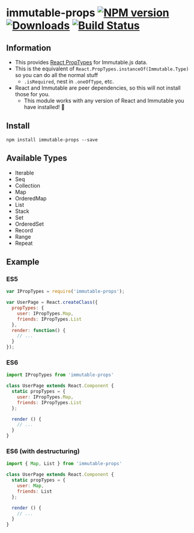 # immutable-props [![NPM version][npm-image]][npm-url] [![Downloads][downloads-image]][npm-url] [![Build Status][travis-image]][travis-url]

## Information

- This provides [React PropTypes](https://facebook.github.io/react/docs/reusable-components.html) for Immutable.js data.
- This is the equivalent of `React.PropTypes.instanceOf(Immutable.Type)` so you can do all the normal stuff
  - `.isRequired`, nest in `.oneOfType`, etc.
- React and Immutable are peer dependencies, so this will not install those for you.
  - This module works with any version of React and Immutable you have installed! :beer:

## Install

```
npm install immutable-props --save
```

## Available Types

- Iterable
- Seq
- Collection
- Map
- OrderedMap
- List
- Stack
- Set
- OrderedSet
- Record
- Range
- Repeat

## Example

### ES5

```js
var IPropTypes = require('immutable-props');

var UserPage = React.createClass({
  propTypes: {
    user: IPropTypes.Map,
    friends: IPropTypes.List
  },
  render: function() {
    // ...
  }
});
```

### ES6

```js
import IPropTypes from 'immutable-props'

class UserPage extends React.Component {
  static propTypes = {
    user: IPropTypes.Map,
    friends: IPropTypes.List
  };

  render () {
    // ...
  }
}
```

### ES6 (with destructuring)

```js
import { Map, List } from 'immutable-props'

class UserPage extends React.Component {
  static propTypes = {
    user: Map,
    friends: List
  };

  render () {
    // ...
  }
}
```

[downloads-image]: http://img.shields.io/npm/dm/immutable-props.svg
[npm-url]: https://npmjs.org/package/immutable-props
[npm-image]: http://img.shields.io/npm/v/immutable-props.svg

[travis-url]: https://travis-ci.org/contra/immutable-props
[travis-image]: https://travis-ci.org/contra/immutable-props.png?branch=master
